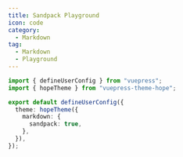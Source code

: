 ```yaml
---
title: Sandpack Playground
icon: code
category:
  - Markdown
tag:
  - Markdown
  - Playground
---
```


<!-- @include: @md-enhance/guide/code/sandpack.md#before -->

```ts {7} title=".vuepress/config.ts"
import { defineUserConfig } from "vuepress";
import { hopeTheme } from "vuepress-theme-hope";

export default defineUserConfig({
  theme: hopeTheme({
    markdown: {
      sandpack: true,
    },
  }),
});
```

<!-- @include: @md-enhance/guide/code/sandpack.md#after -->
